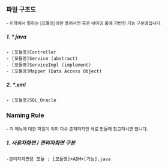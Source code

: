 ### 파일 구조도
<sub>- 이하에서 말하는 [모듈명]이란 용어사전 혹은 네이밍 룰에 기반한 기능 구분명입니다. </sub>
##### 1. \*.java
	- [모듈명]Controller
	- [모듈명]Service (abstract)
	- [모듈명]ServiceImpl (implement)
	- [모듈명]Mapper (Data Access Object)
##### 2. \*.xml
	- [모듈명]SQL_Oracle


### Naming Rule
<sub>- 각 메뉴에 대한 파일이 이미 다수 존재하지만 새로 만들때 참고하시면 됩니다.</sub>

##### 1. 사용자화면 / 관리자화면 구분
	-관리자화면용 모듈 : [모듈명]+ADM+[기능].java
